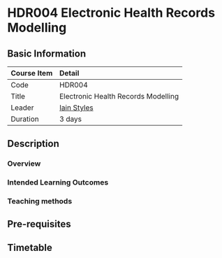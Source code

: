 # HDR004 Electronic Health Records Modelling

## Basic Information

| Course Item | Detail |
| :---- | :------ |
| Code | HDR004 |
| Title | Electronic Health Records Modelling |
| Leader | [Iain Styles](https://www.birmingham.ac.uk/research/data-science/index.aspx) |
| Duration | 3 days |

## Description

### Overview 

### Intended Learning Outcomes

### Teaching methods

## Pre-requisites

## Timetable
